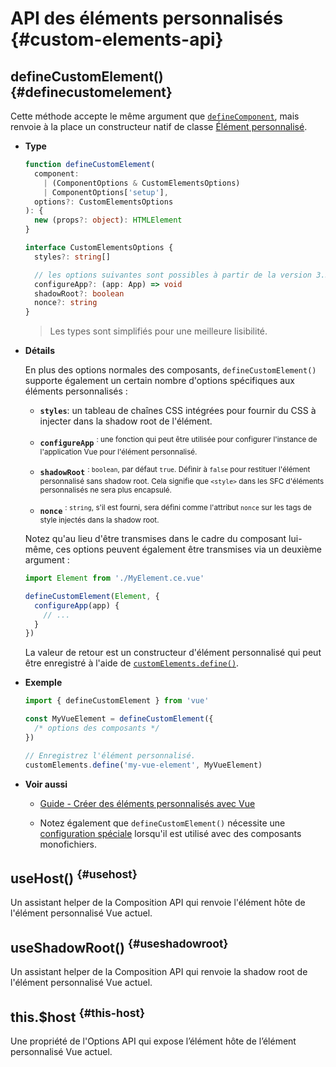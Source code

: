 # API des éléments personnalisés {#custom-elements-api}

## defineCustomElement() {#definecustomelement}

Cette méthode accepte le même argument que [`defineComponent`](#definecomponent), mais renvoie à la place un constructeur natif de classe [Élément personnalisé](https://developer.mozilla.org/en-US/docs/Web/Web_Components/Using_custom_elements).

- **Type**

  ```ts
  function defineCustomElement(
    component:
      | (ComponentOptions & CustomElementsOptions)
      | ComponentOptions['setup'],
    options?: CustomElementsOptions
  ): {
    new (props?: object): HTMLElement
  }

  interface CustomElementsOptions {
    styles?: string[]

    // les options suivantes sont possibles à partir de la version 3.5
    configureApp?: (app: App) => void
    shadowRoot?: boolean
    nonce?: string
  }
  ```

  > Les types sont simplifiés pour une meilleure lisibilité.

- **Détails**

  En plus des options normales des composants, `defineCustomElement()` supporte également un certain nombre d'options spécifiques aux éléments personnalisés :

  - **`styles`**: un tableau de chaînes CSS intégrées pour fournir du CSS à injecter dans la shadow root de l'élément.

  - **`configureApp`** <sup class="vt-badge" data-text="3.5+"/>: une fonction qui peut être utilisée pour configurer l'instance de l'application Vue pour l'élément personnalisé.

  - **`shadowRoot`** <sup class="vt-badge" data-text="3.5+"/>: `boolean`, par défaut `true`. Définir à `false` pour restituer l'élément personnalisé sans shadow root. Cela signifie que `<style>` dans les SFC d'éléments personnalisés ne sera plus encapsulé.

  - **`nonce`** <sup class="vt-badge" data-text="3.5+"/>: `string`, s'il est fourni, sera défini comme l'attribut `nonce` sur les tags de style injectés dans la shadow root.

  Notez qu'au lieu d'être transmises dans le cadre du composant lui-même, ces options peuvent également être transmises via un deuxième argument :

  ```js
  import Element from './MyElement.ce.vue'

  defineCustomElement(Element, {
    configureApp(app) {
      // ...
    }
  })
  ```

  La valeur de retour est un constructeur d'élément personnalisé qui peut être enregistré à l'aide de [`customElements.define()`](https://developer.mozilla.org/en-US/docs/Web/API/CustomElementRegistry/define).

- **Exemple**

  ```js
  import { defineCustomElement } from 'vue'

  const MyVueElement = defineCustomElement({
    /* options des composants */
  })

  // Enregistrez l'élément personnalisé.
  customElements.define('my-vue-element', MyVueElement)
  ```

- **Voir aussi**

  - [Guide - Créer des éléments personnalisés avec Vue](/guide/extras/web-components#building-custom-elements-with-vue)

  - Notez également que `defineCustomElement()` nécessite une [configuration spéciale](/guide/extras/web-components#sfc-as-custom-element) lorsqu'il est utilisé avec des composants monofichiers.

## useHost() <sup class="vt-badge" data-text="3.5+"/> {#usehost}

Un assistant helper de la Composition API qui renvoie l'élément hôte de l'élément personnalisé Vue actuel.

## useShadowRoot() <sup class="vt-badge" data-text="3.5+"/> {#useshadowroot}

Un assistant helper de la Composition API qui renvoie la shadow root de l'élément personnalisé Vue actuel.

## this.$host <sup class="vt-badge" data-text="3.5+"/> {#this-host}

Une propriété de l'Options API qui expose l’élément hôte de l’élément personnalisé Vue actuel.
